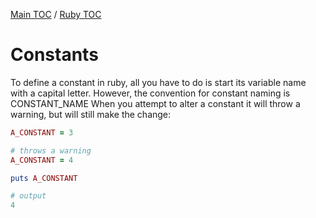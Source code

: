 [Main TOC](../README.md) / [Ruby TOC](./ruby-TOC.md)

# Constants

To define a constant in ruby, all you have to do is start its variable name with a capital letter. However, the convention for constant naming is CONSTANT_NAME
When you attempt to alter a constant it will throw a warning, but will still make the change:
```ruby
A_CONSTANT = 3

# throws a warning
A_CONSTANT = 4

puts A_CONSTANT

# output
4
```